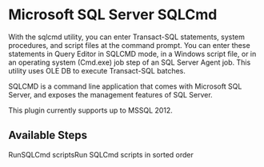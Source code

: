 
# Microsoft SQL Server SQLCmd

With the sqlcmd utility, you can enter Transact-SQL statements, system procedures, and script files at the command prompt. You can enter these statements in Query Editor in SQLCMD mode, in a Windows script file, or in an operating system (Cmd.exe) job step of an SQL Server Agent job. This utility uses OLE DB to execute Transact-SQL batches.

SQLCMD is a command line application that comes with Microsoft SQL Server, and exposes the management features of SQL Server.

This plugin currently supports up to MSSQL 2012.


## Available Steps

RunSQLCmd scriptsRun SQLCmd scripts in sorted order


